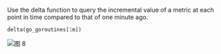 Use the delta function to query the incremental value of a metric at each point in time compared to that of one minute ago.

```SQL
delta(go_goroutines[1m])
```

![图 8](/img/src/en/metrics/index/25a0e3d1b02e4c624f03327dce50b00a8e86ad80baae9d3ccf574cfcb8fac504.png)
